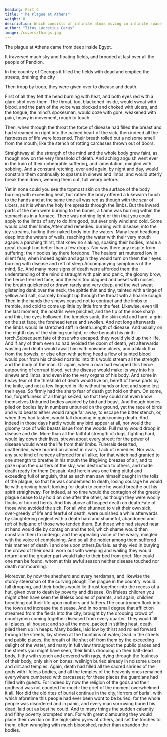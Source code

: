 ```yaml
---
heading: Part C
title: "The Plague at Athens"
weight: 8
description: Which consists of infinite atoms moving in infinite space
author: "Titus Lucretius Carus"
image: /covers/things.jpg
---
```



The plague at Athens came from deep inside Egypt. 

It traversed much sky and floating fields, and brooded at last over all the people of Pandion.

In the country of Cecrops it filled the fields with dead and emptied the streets, draining the city 

Then troop by troop, they were given over to disease and death.

First of all they felt the head burning with heat, and both eyes red with a glare shot over them. The throat, too, blackened inside, would sweat with blood, and the path of the voice was blocked and choked with ulcers, and the tongue, the mind’s spokesman, would ooze with gore, weakened with pain, heavy in movement, rough to touch.

Then, when through the throat the force of disease had filled the breast and had streamed on right into the pained heart of the sick, then indeed all the fastnesses of life were loosened. Their breath rolled out a noisome smell from the mouth, like the stench of rotting carcasses thrown out of doors. 

Straightway all the strength of the mind and the whole body grew faint, as though now on the very threshold of death. And aching anguish went ever in the train of their unbearable suffering, and lamentation, mingled with sobbing. And a constant retching, ever and again, by night and day, would constrain them continually to spasms in sinews and limbs, and would utterly break them down, wearing them out, full weary before.

Yet in none could you see the topmost skin on the surface of the body burning with exceeding heat, but rather the body offered a lukewarm touch to the hands and at the same time all was red as though with the scar of ulcers, as it is when the holy fire spreads through the limbs. But the inward parts of the men were burning to the bones, a flame was burning within the stomach as in a furnace. There was nothing light or thin that you could apply to the limbs of any to do him good, but ever only wind and cold. Some would cast their limbs,Attempted remedies. burning with disease, into the icy streams, hurling their naked body into the waters. Many leapt headlong deep into the waters of wells, reaching the water with their very mouth agape: a parching thirst, that knew no slaking, soaking their bodies, made a great draught no better than a few drops. Nor was there any respite from suffering; their bodies lay there foredone. The healers’ art muttered low in silent fear, when indeed again and again they would turn on them their eyes burning with disease and reft of sleep.Accompanying symptoms of the mind, &c. And many more signs of death were afforded then: the understanding of the mind distraught with pain and panic, the gloomy brow, the fierce frenzied face, and the ears too plagued and beset with noises, the breath quickened or drawn rarely and very deep, and the wet sweat glistening dank over the neck, the spittle thin and tiny, tainted with a tinge of yellow and salt, scarcely brought up through the throat with a hoarse cough. Then in the hands the sinews ceased not to contract and the limbs to tremble, and cold to come up little by little from the feet. Likewise, even till the last moment, the nostrils were pinched, and the tip of the nose sharp and thin, the eyes hollowed, the temples sunk, the skin cold and hard, a grin on the set face, the forehead tense and swollen. And not long afterwards the limbs would lie stretched stiff in death.Length of disease. And usually on the eighth day of the shining sunlight, or else beneath his ninth torch,Subsequent fate of those who escaped. they would yield up their life. And if any of them even so had avoided the doom of death, yet afterwards wasting and death would await him with noisome ulcers, and a black flux from the bowels, or else often with aching head a flow of tainted blood would pour from his choked nostrils: into this would stream all the strength and the body of the man. Or again, when a man had escaped this fierce outpouring of corrupt blood, yet the disease would make its way into his sinews and limbs, and even into the very organs of his body. And some in heavy fear of the threshold of death would live on, bereft of these parts by the knife, and not a few lingered in life without hands or feet and some lost their eyes. So firmly had the sharp fear of death got hold on them. On some, too, forgetfulness of all things seized, so that they could not even know themselves.Unburied bodies avoided by bird and beast. And though bodies piled on bodies lay in numbers unburied on the ground, yet the race of birds and wild beasts either would range far away, to escape the bitter stench, or, when they had tasted, would fall drooping in quickcoming death. And indeed in those days hardly would any bird appear at all, nor would the gloomy race of wild beasts issue from the woods. Full many would droop in disease and die. More than all the faithful strength of dogs, fighting hard, would lay down their lives, strewn about every street; for the power of disease would wrest the life from their limbs. Funerals deserted, unattended, were hurried on almost in rivalry.Lack of remedies. Nor was any sure kind of remedy afforded for all alike; for that which had granted to one strength to breathe in his mouth the lifegiving breezes of air, and to gaze upon the quarters of the sky, was destruction to others, and made death ready for them.Despair. And herein was one thing pitiful and exceeding full of anguish, that as each man saw himself caught in the toils of the plague, so that he was condemned to death, losing courage he would lie with grieving heart; looking for death to come he would breathe out his spirit straightway. For indeed, at no time would the contagion of the greedy plague cease to lay hold on one after the other, as though they were woolly flocks or horned herds. And this above all heaped death on death.Fate of those who avoided the sick, For all who shunned to visit their own sick, over-greedy of life and fearful of death, were punished a while afterwards by slaughtering neglect with a death hard and shameful, abandoned and reft of help.and of those who tended them. But those who had stayed near at hand would die by contagion and the toil, which shame would then constrain them to undergo, and the appealing voice of the weary, mingled with the voice of complaining. And so all the nobler among them suffered this manner of death 
1
 and one upon others,Burials. as they vied in burying the crowd of their dead: worn out with weeping and wailing they would return; and the greater part would take to their bed from grief. Nor could one man be found, whom at this awful season neither disease touched nor death nor mourning.

Moreover, by now the shepherd and every herdsman, and likewise the sturdy steersman of the curving plough,The plague in the country. would fall drooping, and their bodies would lie thrust together into the recess of a hut, given over to death by poverty and disease. On lifeless children you might often have seen the lifeless bodies of parents, and again, children breathing out their life upon mothers and fathers.The countrymen flock into the town and increase the disease. And in no small degree that affliction streamed from the fields into the city, brought by the drooping crowd of countrymen coming together diseased from every quarter. They would fill all places, all houses; and so all the more, packed in stifling heat, death piled them up in heaps. Many bodies, laid low by thirst and rolled forward through the streets, lay strewn at the fountains of water,Dead in the streets and public places, the breath of life shut off from them by the exceeding delight of the water, and many in full view throughout the public places and the streets you might have seen, their limbs drooping on their half-dead body, filthy with stench and covered with rags, dying through the foulness of their body, only skin on bones, wellnigh buried already in noisome ulcers and dirt.and temples. Again, death had filled all the sacred shrines of the gods with lifeless bodies, and all the temples of the heavenly ones remained everywhere cumbered with carcasses; for these places the guardians had filled with guests. For indeed by now the religion of the gods and their godhead was not counted for much: the grief of the moment overwhelmed it all. Nor did the old rites of burial continue in the city,Horrors of burial. with which aforetime this people had ever been wont to be buried; for the whole people was disordered and in panic, and every man sorrowing buried his dead, laid out as best he could. And to many things the sudden calamity and filthy poverty prompted men. For with great clamouring they would place their own kin on the high-piled pyres of others, and set the torches to them, often wrangling with much bloodshed, rather than abandon the bodies.

